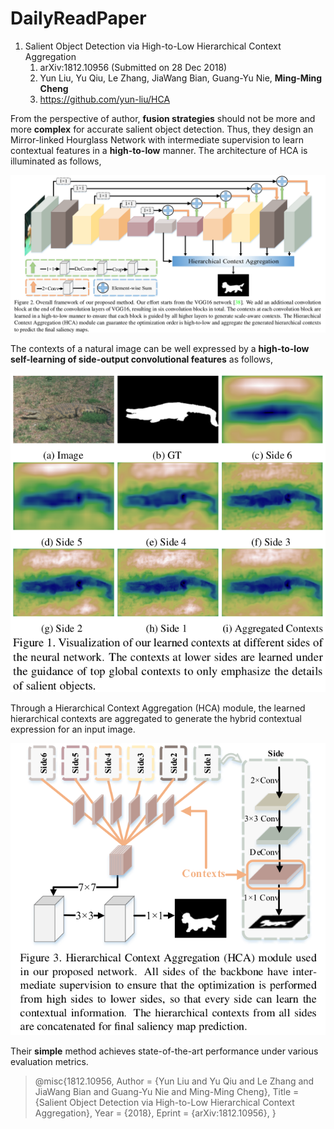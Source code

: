 # DailyReadPaper

1. Salient Object Detection via High-to-Low Hierarchical Context Aggregation
    1. arXiv:1812.10956 (Submitted on 28 Dec 2018)
    2. Yun Liu, Yu Qiu, Le Zhang, JiaWang Bian, Guang-Yu Nie, **Ming-Ming Cheng**
    3. https://github.com/yun-liu/HCA

From the perspective of author, **fusion strategies** should not be more and 
more **complex** for accurate salient object detection.
Thus, they design an Mirror-linked Hourglass Network with intermediate supervision to learn
 contextual features in a **high-to-low** manner. The architecture of HCA is illuminated as follows,

![Ming-Ming Cheng2018 Salient Object Detection](Pictures/Selection_003.png)


The contexts of a natural image can be well expressed by a **high-to-low self-learning of side-output
convolutional features** as follows,

![Ming-Ming Cheng2018 Salient Object Detection](Pictures/Selection_005.png)

Through a Hierarchical Context Aggregation (HCA) module, the learned hierarchical contexts are aggregated to generate the hybrid 
contextual expression for an input image.

![Ming-Ming Cheng2018 Salient Object Detection](Pictures/Selection_004.png)

Their **simple** method achieves state-of-the-art 
performance under various evaluation metrics.


>@misc{1812.10956,
Author = {Yun Liu and Yu Qiu and Le Zhang and JiaWang Bian and Guang-Yu Nie and Ming-Ming Cheng},
Title = {Salient Object Detection via High-to-Low Hierarchical Context Aggregation},
Year = {2018},
Eprint = {arXiv:1812.10956},
}

